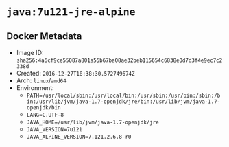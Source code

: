 # `java:7u121-jre-alpine`

## Docker Metadata

- Image ID: `sha256:4a6cf9ce55087a801a55b67ba08ae32beb115654c6838e0d7d3f4e9ec7c2338d`
- Created: `2016-12-27T18:38:30.572749674Z`
- Arch: `linux`/`amd64`
- Environment:
  - `PATH=/usr/local/sbin:/usr/local/bin:/usr/sbin:/usr/bin:/sbin:/bin:/usr/lib/jvm/java-1.7-openjdk/jre/bin:/usr/lib/jvm/java-1.7-openjdk/bin`
  - `LANG=C.UTF-8`
  - `JAVA_HOME=/usr/lib/jvm/java-1.7-openjdk/jre`
  - `JAVA_VERSION=7u121`
  - `JAVA_ALPINE_VERSION=7.121.2.6.8-r0`
